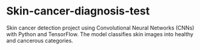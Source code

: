 # Skin-cancer-diagnosis-test
Skin cancer detection project using Convolutional Neural Networks (CNNs) with Python and TensorFlow. The model classifies skin images into healthy and cancerous categories.
